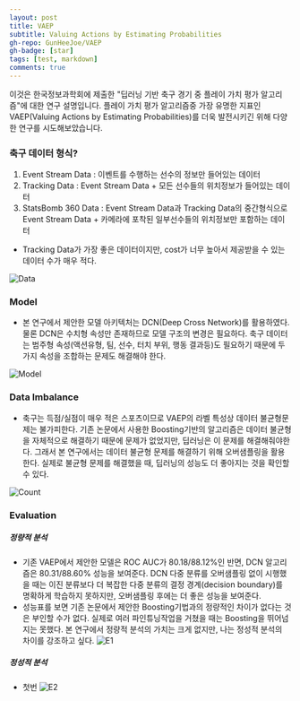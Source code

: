```yaml
---
layout: post
title: VAEP
subtitle: Valuing Actions by Estimating Probabilities
gh-repo: GunHeeJoe/VAEP
gh-badge: [star]
tags: [test, markdown]
comments: true
---
```


이것은 한국정보과학회에 제출한 "딥러닝 기반 축구 경기 중 플레이 가치 평가 알고리즘"에 대한 연구 설명입니다. 플레이 가치 평가 알고리즘중 가장 유명한 지표인 VAEP(Valuing Actions by Estimating Probabilities)를 더욱 발전시키긴 위해 다양한 연구를 시도해보았습니다.

### 축구 데이터 형식?
1. Event Stream Data : 이벤트를 수행하는 선수의 정보만 들어있는 데이터
2. Tracking Data : Event Stream Data + 모든 선수들의 위치정보가 들어있는 데이터
3. StatsBomb 360 Data : Event Stream Data과 Tracking Data의 중간형식으로 Event Stream Data + 카메라에 포착된 일부선수들의 위치정보만 포함하는 데이터
- Tracking Data가 가장 좋은 데이터이지만, cost가 너무 높아서 제공받을 수 있는 데이터 수가 매우 적다.

![Data](../assets/img/SoccerDataSet.jpg)

### Model
- 본 연구에서 제안한 모델 아키텍처는 DCN(Deep Cross Network)를 활용하였다. 물론 DCN은 수치형 속성만 존재하므로 모델 구조의 변경은 필요하다. 축구 데이터는 범주형 속성(액션유형, 팀, 선수, 터치 부위, 행동 결과등)도 필요하기 때문에 두가지 속성을 조합하는 문제도 해결해야 한다.

![Model](../assets/img/Model1.jpg)

### Data Imbalance
- 축구는 득점/실점이 매우 적은 스포츠이므로 VAEP의 라벨 특성상 데이터 불균형문제는 불가피한다. 기존 논문에서 사용한 Boosting기반의 알고리즘은 데이터 불균형을 자체적으로 해결하기 때문에 문제가 없었지만, 딥러닝은 이 문제를 해결해줘야한다. 그래서 본 연구에서는 데이터 불균형 문제를 해결하기 위해 오버샘플링을 활용한다. 실제로 불균형 문제를 해결했을 때, 딥러닝의 성능도 더 좋아지는 것을 확인할 수 있다.
  
![Count](../assets/img/DataCount.jpg)
  
### Evaluation

##### 정량적 분석
- 기존 VAEP에서 제안한 모델은 ROC AUC가 80.18/88.12%인 반면, DCN 알고리즘은 80.31/88.60% 성능을 보여준다. DCN 다중 분류를 오버샘플링 없이 시행했을 때는 이진 분류보다 더 복잡한 다중 분류의 결정 경계(decision boundary)를 명확하게 학습하지 못하지만, 오버샘플링 후에는 더 좋은 성능을 보여준다.
- 성능표를 보면 기존 논문에서 제안한 Boosting기법과의 정량적인 차이가 없다는 것은 부인할 수가 없다. 실제로 여러 파인튜닝작업을 거쳤을 때는 Boosting을 뛰어넘지는 못했다. 본 연구에서 정량적 분석의 가치는 크게 없지만, 나는 정성적 분석의 차이를 강조하고 싶다.
![E1](../assets/img/정량사진.jpg)

##### 정성적 분석
- 첫번
![E2](../assets/img/정성사진.jpg)
